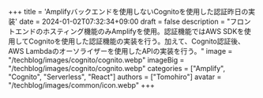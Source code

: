 +++
title = 'Amplifyバックエンドを使用しないCognitoを使用した認証昨日の実装'
date = 2024-01-02T07:32:34+09:00
draft = false
description = "フロントエンドのホスティング機能のみAmplifyを使用。認証機能ではAWS SDKを使用してCognitoを使用した認証機能の実装を行う。加えて、Cognito認証後、AWS Lambdaのオーソライザーを使用したAPIの実装を行う。"
image = "/techblog/images/cognito/cognito.webp"
imageBig = "/techblog/images/cognito/cognito.webp"
categories = ["Amplify", "Cognito", "Serverless", "React"]
authors = ["Tomohiro"]
avatar = "/techblog/images/common/icon.webp"
+++
